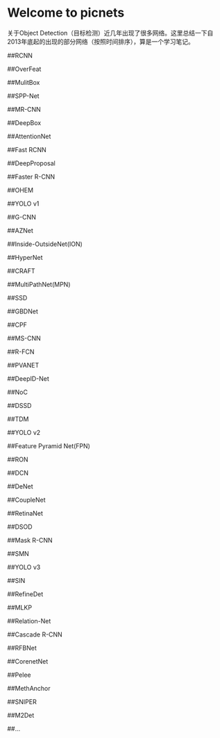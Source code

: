 # Welcome to picnets

关于Object Detection（目标检测）近几年出现了很多网络。这里总结一下自2013年底起的出现的部分网络（按照时间排序），算是一个学习笔记。


##RCNN

##OverFeat

##MulitBox

##SPP-Net

##MR-CNN

##DeepBox

##AttentionNet

##Fast RCNN

##DeepProposal

##Faster R-CNN

##OHEM

##YOLO v1

##G-CNN

##AZNet

##Inside-OutsideNet(ION)

##HyperNet

##CRAFT

##MultiPathNet(MPN)

##SSD

##GBDNet

##CPF

##MS-CNN

##R-FCN

##PVANET

##DeepID-Net

##NoC

##DSSD

##TDM

##YOLO v2

##Feature Pyramid Net(FPN)

##RON

##DCN

##DeNet

##CoupleNet

##RetinaNet

##DSOD

##Mask R-CNN

##SMN

##YOLO v3

##SIN

##RefineDet

##MLKP

##Relation-Net

##Cascade R-CNN

##RFBNet

##CorenetNet

##Pelee

##MethAnchor

##SNIPER

##M2Det

##...
